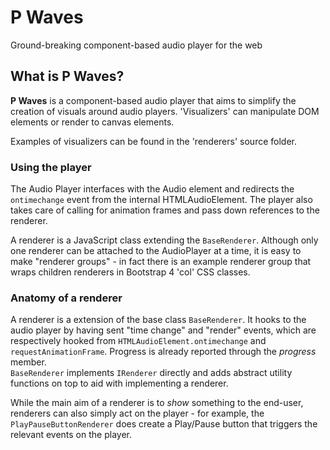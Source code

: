 # P Waves

Ground-breaking component-based audio player for the web

## What is P Waves?

**P Waves** is a component-based audio player that aims to simplify the creation
of visuals around audio players. 'Visualizers' can manipulate DOM elements or
render to canvas elements.

Examples of visualizers can be found in the 'renderers' source folder.

### Using the player

The Audio Player interfaces with the Audio element and redirects the
`ontimechange` event from the internal HTMLAudioElement. The player also takes
care of calling for animation frames and pass down references to the renderer.

A renderer is a JavaScript class extending the `BaseRenderer`. Although only one
renderer can be attached to the AudioPlayer at a time, it is easy to make
"renderer groups" - in fact there is an example renderer group that wraps
children renderers in Bootstrap 4 'col' CSS classes.

### Anatomy of a renderer

A renderer is a extension of the base class `BaseRenderer`. It hooks to
the audio player by having sent "time change" and "render" events, which are
respectively hooked from `HTMLAudioElement.ontimechange` and
`requestAnimationFrame`. Progress is already reported through the *progress*
member.  
`BaseRenderer` implements `IRenderer` directly and adds abstract utility
functions on top to aid with implementing a renderer.

While the main aim of a renderer is to *show* something to the end-user,
renderers can also simply act on the player - for example, the
`PlayPauseButtonRenderer` does create a Play/Pause button that triggers the
relevant events on the player.
